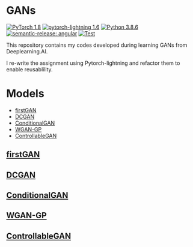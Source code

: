 # GANs

[![PyTorch 1.8](https://img.shields.io/badge/PyTorch-1.8.0-greeen.svg)](https://pytorch.org/)
[![pytorch-lightning 1.6](https://img.shields.io/badge/Pytorch--Lightning-1.6.0-purple.svg)](https://pytorchlightning.ai/)
[![Python 3.8.6](https://img.shields.io/badge/python-3.8.6-blue.svg)](https://www.python.org/)
[![semantic-release: angular](https://img.shields.io/badge/semantic--release-angular-e10079?logo=semantic-release)](https://github.com/semantic-release/semantic-release)
[![Test](https://github.com/CaibinSh/GANs/actions/workflows/test.yml/badge.svg)](https://github.com/CaibinSh/GANs/actions/workflows/test.yml)

This repository contains my codes developed during learning GANs from Deeplearning.AI. 

I re-write the assignment using Pytorch-lightning and refactor them to enable reusablility. 

# Models

- [firstGAN](#firstGAN)
- [DCGAN](#DCGAN)
- [ConditionalGAN](#CGAN)
- [WGAN-GP](#WGAN-GP)
- [ControllableGAN](#ControllableGAN)

## [firstGAN](models/firstGAN/README.md)

## [DCGAN](models/DCGAN/README.md)

## [ConditionalGAN](models/CGAN/README.md)

## [WGAN-GP](models/WGAN_GP/README.md)

## [ControllableGAN](models/ControllableGAN/README.md)
